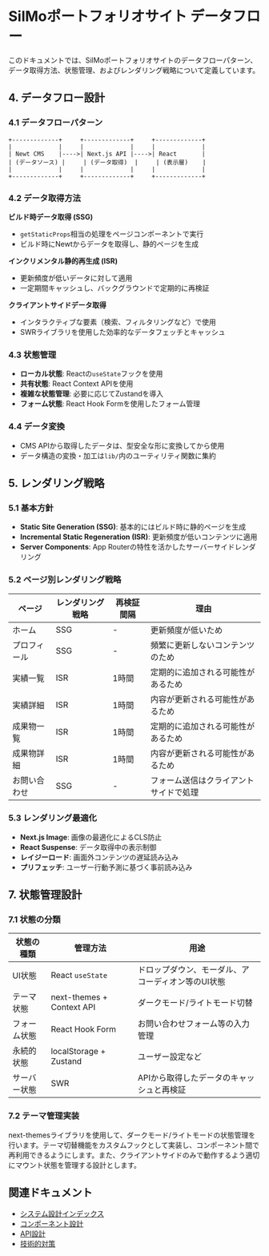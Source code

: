 # SilMoポートフォリオサイト データフロー

このドキュメントでは、SilMoポートフォリオサイトのデータフローパターン、データ取得方法、状態管理、およびレンダリング戦略について定義しています。

## 4. データフロー設計

### 4.1 データフローパターン

```
+-------------+     +-------------+     +-------------+
|             |     |             |     |             |
| Newt CMS    |---->| Next.js API |---->| React       |
| (データソース) |     | (データ取得)  |     | (表示層)    |
|             |     |             |     |             |
+-------------+     +-------------+     +-------------+
```

### 4.2 データ取得方法

**ビルド時データ取得 (SSG)**
- `getStaticProps`相当の処理をページコンポーネントで実行
- ビルド時にNewtからデータを取得し、静的ページを生成

**インクリメンタル静的再生成 (ISR)**
- 更新頻度が低いデータに対して適用
- 一定期間キャッシュし、バックグラウンドで定期的に再検証

**クライアントサイドデータ取得**
- インタラクティブな要素（検索、フィルタリングなど）で使用
- SWRライブラリを使用した効率的なデータフェッチとキャッシュ

### 4.3 状態管理

- **ローカル状態**: Reactの`useState`フックを使用
- **共有状態**: React Context APIを使用
- **複雑な状態管理**: 必要に応じてZustandを導入
- **フォーム状態**: React Hook Formを使用したフォーム管理

### 4.4 データ変換

- CMS APIから取得したデータは、型安全な形に変換してから使用
- データ構造の変換・加工は`lib/`内のユーティリティ関数に集約

## 5. レンダリング戦略

### 5.1 基本方針

- **Static Site Generation (SSG)**: 基本的にはビルド時に静的ページを生成
- **Incremental Static Regeneration (ISR)**: 更新頻度が低いコンテンツに適用
- **Server Components**: App Routerの特性を活かしたサーバーサイドレンダリング

### 5.2 ページ別レンダリング戦略

| ページ | レンダリング戦略 | 再検証間隔 | 理由 |
|-------|-----------------|-----------|------|
| ホーム | SSG | - | 更新頻度が低いため |
| プロフィール | SSG | - | 頻繁に更新しないコンテンツのため |
| 実績一覧 | ISR | 1時間 | 定期的に追加される可能性があるため |
| 実績詳細 | ISR | 1時間 | 内容が更新される可能性があるため |
| 成果物一覧 | ISR | 1時間 | 定期的に追加される可能性があるため |
| 成果物詳細 | ISR | 1時間 | 内容が更新される可能性があるため |
| お問い合わせ | SSG | - | フォーム送信はクライアントサイドで処理 |

### 5.3 レンダリング最適化

- **Next.js Image**: 画像の最適化によるCLS防止
- **React Suspense**: データ取得中の表示制御
- **レイジーロード**: 画面外コンテンツの遅延読み込み
- **プリフェッチ**: ユーザー行動予測に基づく事前読み込み

## 7. 状態管理設計

### 7.1 状態の分類

| 状態の種類 | 管理方法 | 用途 |
|-----------|---------|------|
| UI状態 | React `useState` | ドロップダウン、モーダル、アコーディオン等のUI状態 |
| テーマ状態 | next-themes + Context API | ダークモード/ライトモード切替 |
| フォーム状態 | React Hook Form | お問い合わせフォーム等の入力管理 |
| 永続的状態 | localStorage + Zustand | ユーザー設定など |
| サーバー状態 | SWR | APIから取得したデータのキャッシュと再検証 |

### 7.2 テーマ管理実装

next-themesライブラリを使用して、ダークモード/ライトモードの状態管理を行います。テーマ切替機能をカスタムフックとして実装し、コンポーネント間で再利用できるようにします。また、クライアントサイドのみで動作するよう適切にマウント状態を管理する設計とします。

## 関連ドキュメント

- [システム設計インデックス](./index.md)
- [コンポーネント設計](./コンポーネント設計.md)
- [API設計](./API設計.md)
- [技術的対策](./技術的対策.md) 